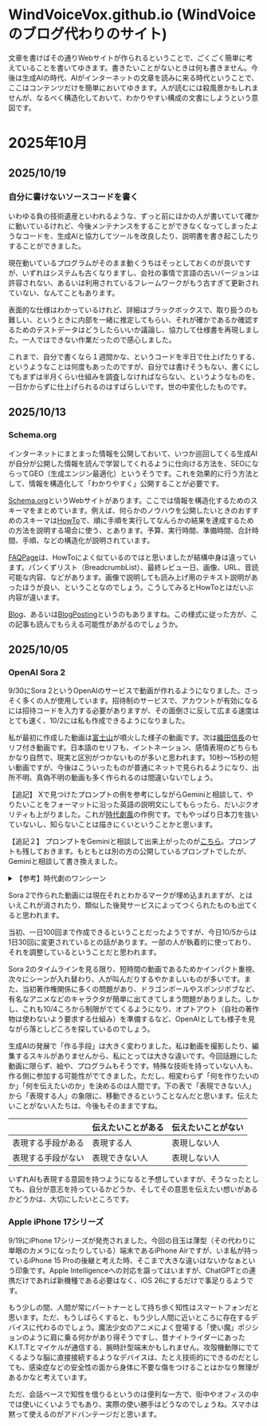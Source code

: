# WindVoiceVox.github.io (WindVoiceのブログ代わりのサイト)

文章を書けばその通りWebサイトが作られるということで、ごくごく簡単に考えていることを書いてゆきます。書きたいことがないときは何も書きません。今後は生成AIの時代、AIがインターネットの文章を読みに来る時代ということで、ここはコンテンツだけを簡単においてゆきます。人が読むには殺風景かもしれませんが、なるべく構造化しておいて、わかりやすい構成の文書にしようという意図です。

# 2025年10月

## 2025/10/19
### 自分に書けないソースコードを書く
いわゆる負の技術遺産といわれるような、ずっと前にほかの人が書いていて確かに動いているけれど、今後メンテナンスをすることができなくなってしまったようなコードを、生成AIと協力してツールを改良したり、説明書を書き起こしたりすることができました。

現在動いているプログラムがそのまま動くうちはそっとしておくのが良いですが、いずれはシステムも古くなりますし、会社の事情で言語の古いバージョンは許容されない、あるいは利用されているフレームワークがもう古すぎて更新されていない、なんてこともあります。

表面的な仕様はわかっているけれど、詳細はブラックボックスで、取り扱うのも難しい、というときに内部を一緒に推定してもらい、それが確かであるか確認するためのテストデータはどうしたらいいか議論し、協力して仕様書を再現しました。一人ではできない作業だったので感心しました。

これまで、自分で書くなら１週間かな、というコードを半日で仕上げたりする、というようなことは何度もあったのですが、自分では書けそうもない、書くにしてもまずは半月くらい仕組みを調査しなければならない、というようなものを、一日かからずに仕上げられるのはすばらしいです。世の中変化したものです。

## 2025/10/13
### Schema.org
インターネットにまとまった情報を公開しておいて、いつか巡回してくる生成AIが自分が公開した情報を読んで学習してくれるように仕向ける方法を、SEOにならってGEO（生成エンジン最適化）というそうです。これを効果的に行う方法として、情報を構造化して「わかりやすく」公開することが必要です。

<a href="https://schema.org/">Schema.org</a>というWebサイトがあります。ここでは情報を構造化するためのスキーマをまとめています。例えば、何らかのノウハウを公開したいときのおすすめのスキーマは<a href="https://schema.org/HowTo">HowTo</a>で、順に手順を実行してなんらかの結果を達成するための方法を説明する場合に使う、とあります。予算、実行時間、準備時間、合計時間、手順、などの構造化が説明されています。

<a href="https://schema.org/FAQPage">FAQPage</a>は、HowToによく似ているのではと思いましたが結構中身は違っています。パンくずリスト（BreadcrumbList）、最終レビュー日、画像、URL、音読可能な内容、などがあります。画像で説明しても読み上げ用のテキスト説明があったほうが良い、ということなのでしょう。こうしてみるとHowToとはだいぶ内容が違います。

<a href="https://schema.org/Blog">Blog</a>、あるいは<a href="https://schema.org/BlogPosting">BlogPosting</a>というのもありますね。この様式に従った方が、この記事も読んでもらえる可能性があがるのでしょうか。

## 2025/10/05
### OpenAI Sora 2
9/30にSora 2というOpenAIのサービスで動画が作れるようになりました。さっそく多くの人が使用しています。招待制のサービスで、アカウントが有効になるには招待コードを入力する必要がありますが、その面倒さに反して広まる速度はとても速く、10/2には私も作成できるようになりました。

私が最初に作成した動画は<a href="https://sora.chatgpt.com/p/s_68e055c9120881918951a8abac0b8875">富士山</a>が噴火した様子の動画です。次は<a href="https://sora.chatgpt.com/p/s_68e069a039488191a9f8bb7195bec7fe">織田信長</a>のセリフ付き動画です。日本語のセリフも、イントネーション、感情表現のどちらもかなり自然で、現実と区別がつかないものが多いと思われます。10秒～15秒の短い動画ですが、今後はこういったものが普通にネットで見られるようになり、出所不明、真偽不明の動画も多く作られるのは間違いないでしょう。

【追記】 Xで見つけたプロンプトの例を参考にしながらGeminiと相談して、やりたいことをフォーマットに沿った英語の説明文にしてもらったら、だいぶクオリティも上がりました。これが<a href="https://sora.chatgpt.com/p/s_68e2653a1e448191bcd82d9affe4c114">時代劇風</a>の作例です。でもやっぱり日本刀を抜いていないし、知らないことは描きにくいということかと思います。

【追記２】 プロンプトをGeminiと相談して出来上がったのが<a href="https://sora.chatgpt.com/p/s_68e26d0c31d481918ff234227c12e805">こちら</a>。プロンプトも残しておきます。もともとは別の方の公開しているプロンプトでしたが、Geminiと相談して書き換えました。

<details>
<summary>【参考】時代劇のワンシーン</summary>
<pre>
Japanese Jidaigeki Film, a scene from an old black-and-white movie:

seconds: 0-2
shot: Wide Establishing Shot
description: At the shore of a lake, a lone samurai with a katana at his right hip stands facing the distant Mt. Fuji. He lowers his stance, preparing to draw his blade.

seconds: 2-4
shot: Medium Shot - Action
description: The samurai draws his katana in a single, explosive motion. The blade is now in his hand, and the scabbard at his hip is empty. He glares at the mountain and powerfully slashes the blade downward from top-left to bottom-right.
dialogue: 「ハッ！」

seconds: 4-6
shot: Wide Shot - Mt. Fuji
description: The distant Mt. Fuji splits apart along a diagonal line, mirroring the samurai's slash. The severed peak slides sideways with a deep, earth-shaking rumble.

seconds: 6-8
shot: Close-Up - Samurai
description: The samurai smoothly returns his katana to its scabbard.
dialogue: 「これが修行の成果か……！」
</pre>
</details>

Sora 2で作られた動画には現在それとわかるマークが埋め込まれますが、とはいえこれが消されたり、類似した後発サービスによってつくられたものも出てくると思われます。

当初、一日100回まで作成できるということだったようですが、今日10/5からは1日30回に変更されているとの話があります。一部の人が執着的に使っており、それを調整しているということだと思われます。

Sora 2のタイムラインを見る限り、短時間の動画であるためかインパクト重視、次々にシーンが入れ替わり、人が叫んだりするやかましいものが多いです。また、当初著作権関係に多くの問題があり、ドラゴンボールやスポンジボブなど、有名なアニメなどのキャラクタが簡単に出てきてしまう問題がありました。しかし、これも10/4ころから制限がでてくるようになり、オプトアウト（自社の著作物は使わないよう要求する仕組み）を準備するなど、OpenAIとしても様子を見ながら落としどころを探しているのでしょう。

生成AIの発展で「作る手段」は大きく変わりました。私は動画を撮影したり、編集するスキルがありませんから、私にとっては大きな違いです。今回話題にした動画に限らず、絵や、プログラムもそうです。特殊な技術を持っていない人も、作る側に参加する可能性がでてきました。ただし、相変わらず「何を作りたいのか」「何を伝えたいのか」を決めるのは人間です。下の表で「表現できない人」から「表現する人」の象限に、移動できるということなんだと思います。伝えたいことがない人たちは、今後もそのままですね。

|  | 伝えたいことがある | 伝えたいことがない |
| ---- | ---- | ---- |
| 表現する手段がある | 表現する人 | 表現しない人 |
| 表現する手段がない | 表現できない人 | 表現しない人 |

いずれAIも表現する意図を持つようになると予想していますが、そうなったとしても、自分が意志を持っているかどうか、そしてその意思を伝えたい想いがあるかどうかは、大切にしたいところです。

### Apple iPhone 17シリーズ
9/19にiPhone 17シリーズが発売されました。今回の目玉は薄型（その代わりに単眼のカメラになったりしている）端末であるiPhone Airですが、いま私が持っているiPhone 15 Proの後継と考えた時、そこまで大きな違いはないかなぁという印象です。Apple Intelligenceへの対応を謳ってはいますが、ChatGPTとの連携だけであれば新機種である必要はなく、iOS 26にするだけで事足りるようです。

もう少しの間、人間が常にパートナーとして持ち歩く知性はスマートフォンだと思います。ただ、もうしばらくすると、もう少し人間に近いところに存在するデバイスに代わるのでしょう。魔法少女のアニメによく登場する「使い魔」ポジションのように肩に乗る何かがあり得そうですし、昔ナイトライダーにあったK.I.T.Tとマイケルが通信する、腕時計型端末かもしれません。攻殻機動隊にでてくるような脳に直接接続するようなデバイスは、たとえ技術的にできるのだとしても、感染症などの安全性の面から身体に不要な傷をつけることはかなり無理があるかなと考えています。

ただ、会話ベースで知性を借りるというのは便利な一方で、街中やオフィスの中では使いにくいようでもあり、実際の使い勝手はどうなのでしょうね。スマホは黙って使えるのがアドバンテージだと思います。